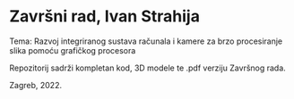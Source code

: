 # Završni rad, Ivan Strahija

Tema: Razvoj integriranog sustava računala i kamere za brzo procesiranje slika pomoću grafičkog procesora

Repozitorij sadrži kompletan kod, 3D modele te .pdf verziju Završnog rada.

Zagreb, 2022.
